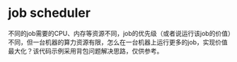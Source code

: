 # job scheduler

不同的job需要的CPU、内存等资源不同，job的优先级（或者说运行该job的价值）不同，但一台机器的算力资源有限，怎么在一台机器上运行更多的job，实现价值最大化？该代码示例采用背包问题解决思路，仅供参考。
